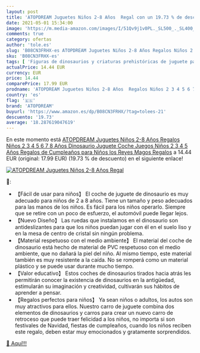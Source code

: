```yaml
---
layout: post
title: 'ATOPDREAM Juguetes Niños 2-8 Años  Regal con un 19.73 % de descuento'
date: 2021-05-01 15:34:00
image: 'https://m.media-amazon.com/images/I/51Qv9j1v0PL._SL500_._SL400_.jpg'
comments: true
category: ofertas
author: 'tole.es'
slug: 'B08CN3FRHX-es ATOPDREAM Juguetes Niños 2-8 Años Regalos Niños 2 3 4 5 6...'
sku: 'B08CN3FRHX-es'
tags: [ 'Figuras de dinosaurios y criaturas prehistóricas de juguete para niños','Juguetes','Juguetes y juegos','Muñecos y figuras','atopdream','magos','reyes', ]
actualPrice: 14.44 EUR
currency: EUR
price: 14.44
comparePrice: 17.99 EUR
prodname: 'ATOPDREAM Juguetes Niños 2-8 Años  Regalos Niños 2 3 4 5 6 7 8 Años Dinosaurio Juguete Coche Juegos Niños 2 3 4 5 Años Regalos de Cumpleaños para Niños los Reyes Magos Regalos'
country: 'es'
flag: '🇪🇸'
brand: 'ATOPDREAM'
buyurl: 'https://www.amazon.es/dp/B08CN3FRHX/?tag=tolees-21'
descuento: '19.73'
average: '18.287619047619'
---
```


En este momento está [ATOPDREAM Juguetes Niños 2-8 Años  Regalos Niños 2 3 4 5 6 7 8 Años Dinosaurio Juguete Coche Juegos Niños 2 3 4 5 Años Regalos de Cumpleaños para Niños los Reyes Magos Regalos](https://www.amazon.es/dp/B08CN3FRHX/?tag=tolees-21) a 14.44 EUR (original: 17.99 EUR) (19.73 %  de descuento) en el siguiente enlace!

[![ATOPDREAM Juguetes Niños 2-8 Años  Regal](https://m.media-amazon.com/images/I/51Qv9j1v0PL._SL500_._SL400_.jpg)](https://www.amazon.es/dp/B08CN3FRHX/?tag=tolees-21)

🔎:

- 【Fácil de usar para niños】 El coche de juguete de dinosaurio es muy adecuado para niños de 2 a 8 años. Tiene un tamaño y peso adecuados para las manos de los niños. Es fácil para los niños operarlo. Siempre que se retire con un poco de esfuerzo, el automóvil puede llegar lejos.
- 【Nuevo Diseño】 Las ruedas que instalamos en el dinosaurio son antideslizantes para que los niños puedan jugar con él en el suelo liso y en la mesa de centro de cristal sin ningún problema.
- 【Material respetuoso con el medio ambiente】 El material del coche de dinosaurio está hecho de material de PVC respetuoso con el medio ambiente, que no dañará la piel del niño. Al mismo tiempo, este material también es muy resistente a la caída. No se romperá como un material plástico y se puede usar durante mucho tiempo.
- 【Valor educativo】 Estos coches de dinosaurios tirados hacia atrás les permitirán conocer la existencia de dinosaurios en la antigüedad, estimularán su imaginación y creatividad, cultivarán sus hábitos de aprender a pensar.
- 【Regalos perfectos para niños】 Ya sean niños o adultos, los autos son muy atractivos para ellos. Nuestro carro de juguete combina dos elementos de dinosaurios y carros para crear un nuevo carro de retroceso que puede traer felicidad a los niños, no importa si son festivales de Navidad, fiestas de cumpleaños, cuando los niños reciben este regalo, deben estar muy emocionados y gratamente sorprendidos.

[🛒 Aquí!!!](https://www.amazon.es/dp/B08CN3FRHX/?tag=tolees-21)
